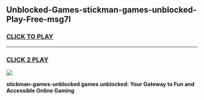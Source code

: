 
## Unblocked-Games-stickman-games-unblocked-Play-Free-msg7l
<h3>
<a href="https://premium76.site?title=stickman-games-unblocked&ref=23A">CLICK TO PLAY</a></h3>
<hr>

<h3>
<a href="https://premium76.site?title=stickman-games-unblocked&ref=23A">CLICK 2 PLAY</a>
  
</h3>

<a href="https://premium76.site?title=stickman-games-unblocked&ref=23A"><img src="https://clearcache.store/games.png"></a>


**stickman-games-unblocked games unblocked: Your Gateway to Fun and Accessible Online Gaming**
